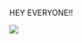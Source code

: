 






HEY EVERYONE!!




![](https://github-profile-trophy.vercel.app/?username=yograjsharma05&theme=gruvbox&no-frame=false&no-bg=false&margin-w=4)
